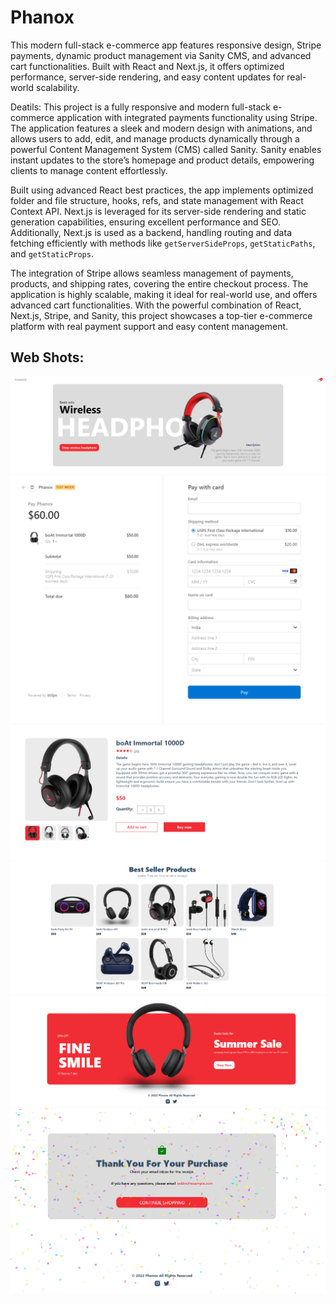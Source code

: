 # Phanox
This modern full-stack e-commerce app features responsive design, Stripe payments, dynamic product management via Sanity CMS, and advanced cart functionalities. Built with React and Next.js, it offers optimized performance, server-side rendering, and easy content updates for real-world scalability.

Deatils:
This project is a fully responsive and modern full-stack e-commerce application with integrated payments functionality using Stripe. The application features a sleek and modern design with animations, and allows users to add, edit, and manage products dynamically through a powerful Content Management System (CMS) called Sanity. Sanity enables instant updates to the store’s homepage and product details, empowering clients to manage content effortlessly.

Built using advanced React best practices, the app implements optimized folder and file structure, hooks, refs, and state management with React Context API. Next.js is leveraged for its server-side rendering and static generation capabilities, ensuring excellent performance and SEO. Additionally, Next.js is used as a backend, handling routing and data fetching efficiently with methods like `getServerSideProps`, `getStaticPaths`, and `getStaticProps`.

The integration of Stripe allows seamless management of payments, products, and shipping rates, covering the entire checkout process. The application is highly scalable, making it ideal for real-world use, and offers advanced cart functionalities. With the powerful combination of React, Next.js, Stripe, and Sanity, this project showcases a top-tier e-commerce platform with real payment support and easy content management.

## Web Shots:
![image](https://github.com/harsh-tawadwal/Phanox/blob/main/Banner.png)
![image](https://github.com/harsh-tawadwal/Phanox/blob/main/Payment.png)
![image](https://github.com/harsh-tawadwal/Phanox/blob/main/description.png)
![image](https://github.com/harsh-tawadwal/Phanox/blob/main/products.png)
![image](https://github.com/harsh-tawadwal/Phanox/blob/main/sale.png)
![image](https://github.com/harsh-tawadwal/Phanox/blob/main/purchase.png)
